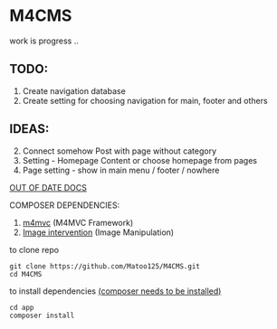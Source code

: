 # M4CMS
work is progress ..

## TODO: 
1. Create navigation database
2. Create setting for choosing navigation for main, footer and others 

## IDEAS:
2. Connect somehow Post with page without category
3. Setting - Homepage Content or choose homepage from pages
4. Page setting - show in main menu / footer / nowhere



[OUT OF DATE DOCS](https://matoo125.github.io/M4CMS/#/)

COMPOSER DEPENDENCIES:
1. [m4mvc](https://github.com/Matoo125/M4Admin) (M4MVC Framework)
2. [Image intervention](http://image.intervention.io/) (Image Manipulation)



to clone repo
```
git clone https://github.com/Matoo125/M4CMS.git
cd M4CMS
````


to install dependencies [(composer needs to be installed)](https://getcomposer.org/download/)

```
cd app
composer install
```
